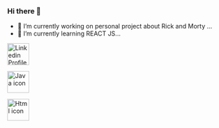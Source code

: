 ### Hi there 👋

- 🔭 I’m currently working on personal project about Rick and Morty ...
- 🌱 I’m currently learning REACT JS...

<div style="justify-content: left; display: inline; flex-wrap: wrap;">
<a href="https://www.linkedin.com/in/marlon-rivera-coronel-a75083249/" target=”_blank” ><img src = "https://cdn-icons-png.flaticon.com/512/3536/3536505.png" alt = "Linkedin Profile" height="50" width="50" /></a>

<a href="https://www.java.com/en/" target=”_blank” ><img src = "https://cdn-icons-png.flaticon.com/512/5968/5968282.png" alt = "Java icon" height="50" width="50" /></a>

<a href="https://developer.mozilla.org/es/docs/Web/HTML" target=”_blank” ><img src = "https://cdn-icons-png.flaticon.com/512/5968/5968267.png" alt = "Html icon" height="50" width="50" /></a>
</div>




